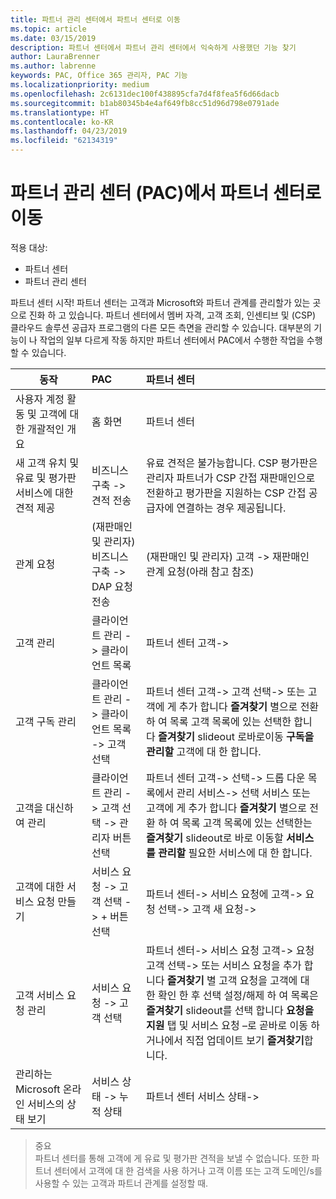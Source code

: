 ```yaml
---
title: 파트너 관리 센터에서 파트너 센터로 이동
ms.topic: article
ms.date: 03/15/2019
description: 파트너 센터에서 파트너 관리 센터에서 익숙하게 사용했던 기능 찾기
author: LauraBrenner
ms.author: labrenne
keywords: PAC, Office 365 관리자, PAC 기능
ms.localizationpriority: medium
ms.openlocfilehash: 2c6131dec100f438895cfa7d4f8fea5f6d66dacb
ms.sourcegitcommit: b1ab80345b4e4af649fb8cc51d96d798e0791ade
ms.translationtype: HT
ms.contentlocale: ko-KR
ms.lasthandoff: 04/23/2019
ms.locfileid: "62134319"
---
```

# <a name="moving-from-partner-admin-center-pac-to-the-partner-center"></a>파트너 관리 센터 (PAC)에서 파트너 센터로 이동

적용 대상:
- 파트너 센터
- 파트너 관리 센터

파트너 센터 시작! 파트너 센터는 고객과 Microsoft와 파트너 관계를 관리할가 있는 곳으로 진화 하 고 있습니다. 파트너 센터에서 멤버 자격, 고객 조회, 인센티브 및 (CSP) 클라우드 솔루션 공급자 프로그램의 다른 모든 측면을 관리할 수 있습니다. 대부분의 기능이 나 작업의 일부 다르게 작동 하지만 파트너 센터에서 PAC에서 수행한 작업을 수행 할 수 있습니다. 


|**동작**   |**PAC**   |**파트너 센터**   |
|--------------|:--------------|:---------------|
|사용자 계정 활동 및 고객에 대한 개괄적인 개요|홈 화면|파트너 센터|
|새 고객 유치 및 유료 및 평가판 서비스에 대한 견적 제공|비즈니스 구축 -> 견적 전송|유료 견적은 불가능합니다. CSP 평가판은 관리자 파트너가 CSP 간접 재판매인으로 전환하고 평가판을 지원하는 CSP 간접 공급자에 연결하는 경우 제공됩니다. |
|관계 요청|(재판매인 및 관리자) 비즈니스 구축 -> DAP 요청 전송|(재판매인 및 관리자) 고객 -> 재판매인 관계 요청(아래 참고 참조)|
|고객 관리|클라이언트 관리 -> 클라이언트 목록|파트너 센터 고객->|
|고객 구독 관리|클라이언트 관리 -> 클라이언트 목록 -> 고객 선택|파트너 센터 고객-> 고객 선택-> 또는 고객에 게 추가 합니다 **즐겨찾기** 별으로 전환 하 여 목록 고객 목록에 있는 선택한 합니다 **즐겨찾기** slideout 로바로이동 **구독을 관리할** 고객에 대 한 합니다.|
|고객을 대신하여 관리|클라이언트 관리 -> 고객 선택 -> 관리자 버튼 선택|파트너 센터 고객-> 선택-> 드롭 다운 목록에서 관리 서비스-> 선택 서비스 또는 고객에 게 추가 합니다 **즐겨찾기** 별으로 전환 하 여 목록 고객 목록에 있는 선택한는 **즐겨찾기**  slideout로 바로 이동할 **서비스를 관리할** 필요한 서비스에 대 한 합니다.|
|고객에 대한 서비스 요청 만들기|서비스 요청 -> 고객 선택 -> + 버튼 선택 | 파트너 센터-> 서비스 요청에 고객-> 요청 선택-> 고객 새 요청->|
|고객 서비스 요청 관리| 서비스 요청 -> 고객 선택|파트너 센터-> 서비스 요청 고객-> 요청 고객 선택-> 또는 서비스 요청을 추가 합니다 **즐겨찾기** 별 고객 요청을 고객에 대 한 확인 한 후 선택 설정/해제 하 여 목록은  **즐겨찾기** slideout를 선택 합니다 **요청을 지원** 탭 및 서비스 요청 –로 곧바로 이동 하거나에서 직접 업데이트 보기 **즐겨찾기**합니다.|
|관리하는 Microsoft 온라인 서비스의 상태 보기|서비스 상태 -> 누적 상태|파트너 센터 서비스 상태->|

>중요<br>
파트너 센터를 통해 고객에 게 유료 및 평가판 견적을 보낼 수 없습니다. 또한 파트너 센터에서 고객에 대 한 검색을 사용 하거나 고객 이름 또는 고객 도메인/s를 사용할 수 있는 고객과 파트너 관계를 설정할 때.